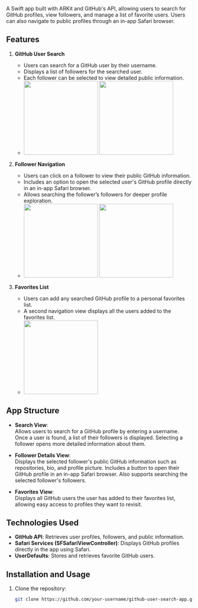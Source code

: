 A Swift app built with ARKit and GitHub's API, allowing users to search for GitHub profiles, view followers, and manage a list of favorite users. Users can also navigate to public profiles through an in-app Safari browser.

## Features

1. **GitHub User Search**  
   - Users can search for a GitHub user by their username.
   - Displays a list of followers for the searched user.
   - Each follower can be selected to view detailed public information.
   - <img src="https://github.com/user-attachments/assets/01011c44-f9a9-4019-83d8-1a416228522c" width="200">  <img src="https://github.com/user-attachments/assets/7f2379d4-2a36-49c5-a0a5-079c9c1a5405" width="200"> 

2. **Follower Navigation**  
   - Users can click on a follower to view their public GitHub information.
   - Includes an option to open the selected user's GitHub profile directly in an in-app Safari browser.
   - Allows searching the follower’s followers for deeper profile exploration.
   - <img src="https://github.com/user-attachments/assets/70583997-75e7-4ab5-96da-3ab24f60d062" width="200"> <img src="https://github.com/user-attachments/assets/269c9f57-bdb7-4641-895f-5ab3d0fd22ce" width="200">


3. **Favorites List**  
   - Users can add any searched GitHub profile to a personal favorites list.
   - A second navigation view displays all the users added to the favorites list.
   - <img src="https://github.com/user-attachments/assets/16eea495-48c1-48d9-a66b-9886307cafc9" width="200">

## App Structure

- **Search View**:  
  Allows users to search for a GitHub profile by entering a username. Once a user is found, a list of their followers is displayed. Selecting a follower opens more detailed information about them.

- **Follower Details View**:  
  Displays the selected follower's public GitHub information such as repositories, bio, and profile picture. Includes a button to open their GitHub profile in an in-app Safari browser. Also supports searching the selected follower's followers.

- **Favorites View**:  
  Displays all GitHub users the user has added to their favorites list, allowing easy access to profiles they want to revisit.

## Technologies Used

- **GitHub API**: Retrieves user profiles, followers, and public information.
- **Safari Services (SFSafariViewController)**: Displays GitHub profiles directly in the app using Safari.
- **UserDefaults**: Stores and retrieves favorite GitHub users.

## Installation and Usage

1. Clone the repository:
   ```bash
   git clone https://github.com/your-username/github-user-search-app.git
